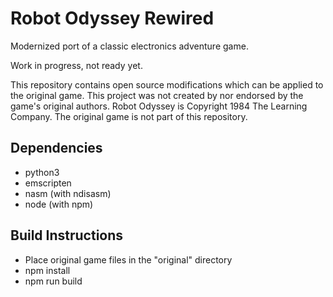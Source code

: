 Robot Odyssey Rewired
=====================

Modernized port of a classic electronics adventure game.

Work in progress, not ready yet.

This repository contains open source modifications which can be applied to the original game. This project was not created by nor endorsed by the game's original authors. Robot Odyssey is Copyright 1984 The Learning Company. The original game is not part of this repository.


Dependencies
------------

- python3
- emscripten
- nasm (with ndisasm)
- node (with npm)


Build Instructions
------------------

- Place original game files in the "original" directory
- npm install
- npm run build
